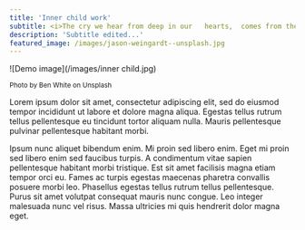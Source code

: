 ```yaml
---
title: 'Inner child work'
subtitle: <i>The cry we hear from deep in our   hearts,  comes from the wounded child within.  Healing this inner  child’s pain is the key healingto transforming anger,  sadness, and fear ~ Thich Nhat Hanh</i>
description: 'Subtitle edited...'
featured_image: /images/jason-weingardt--unsplash.jpg
---
```


![Demo image](/images/inner child.jpg)
 
 <small>Photo by Ben White on Unsplash</small>

Lorem ipsum dolor sit amet, consectetur adipiscing elit, sed do eiusmod tempor incididunt ut labore et dolore magna aliqua. Egestas tellus rutrum tellus pellentesque eu tincidunt tortor aliquam nulla. Mauris pellentesque pulvinar pellentesque habitant morbi. 

Ipsum nunc aliquet bibendum enim. Mi proin sed libero enim. Eget mi proin sed libero enim sed faucibus turpis. A condimentum vitae sapien pellentesque habitant morbi tristique. Est sit amet facilisis magna etiam tempor orci eu. Fames ac turpis egestas maecenas pharetra convallis posuere morbi leo. Phasellus egestas tellus rutrum tellus pellentesque. Purus sit amet volutpat consequat mauris nunc congue. Leo integer malesuada nunc vel risus. Massa ultricies mi quis hendrerit dolor magna eget.

